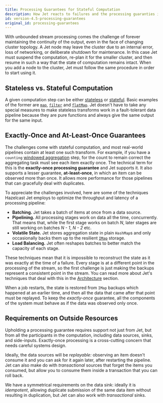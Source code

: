 ```yaml
---
title: Processing Guarantees for Stateful Computation
description: How Jet reacts to failures and the processing guaranties it can offer.
id: version-4.5-processing-guarantees
original_id: processing-guarantees
---
```


With unbounded stream processing comes the challenge of forever
maintaining the continuity of the output, even in the face of changing
cluster topology. A Jet node may leave the cluster due to an internal
error, loss of networking, or deliberate shutdown for maintenance. In
this case Jet must suspend the computation, re-plan it for the smaller
cluster, and then resume in such a way that the state of computation
remains intact. When you add a node to the cluster, Jet must follow the
same procedure in order to start using it.

## Stateless vs. Stateful Computation

A given computation step can be either
[stateless](../api/stateless-transforms.md) or
[stateful](../api/stateful-transforms.md). Basic
examples of the former are
[`map`](../api/stateless-transforms.md#map),
[`filter`](../api/stateless-transforms.md#filter) and
[`flatMap`](../api/stateless-transforms.md#flatmap). Jet doesn't have to
take any special measures to make stateless transforms work in a
fault-tolerant data pipeline because they are pure functions and always
give the same output for the same input.

## Exactly-Once and At-Least-Once Guarantees

The challenges come with stateful computation, and most real-world
pipelines contain at least one such transform. For example, if you have
a `counting` [windowed aggregation](../tutorials/windowing.md) step, for
the count to remain correct the aggregating task must see each item
exactly once. The technical term for this is the **exactly-once
processing guarantee** and Jet supports it. It also supports a lesser
guarantee, **at-least-once**, in which an item can be observed more than
once. It allows more performance for those pipelines that can gracefully
deal with duplicates.

To appreciate the challenges involved, here are some of the techniques
Hazelcast Jet employs to optimize the throughput and latency of a
processing pipeline:

- **Batching.** Jet takes a batch of items at once from a data source.
- **Pipelining.** All processing stages work on data all the time,
  concurrently. That means that, while the first stage works on batch
  *N*, later stages are still working on batches *N - 1*, *N - 2* etc.
- **Volatile State.** Jet stores aggregation state in plain `HashMap`s
  and only occasionally backs them up to the resilient
  [`IMap`](/javadoc/4.5/com/hazelcast/map/IMap.html)
  storage.
- **Load Balancing.** Jet often reshapes batches to better match the
  capacity of each stage.

These techniques mean that it is impossible to reconstruct the state as
it was exactly at the time of a failure. Every stage is at a different
point in the processing of the stream, so the first challenge is just
making the backups represent a consistent point in the stream. You can
read more about Jet's techniques that deal with this in the
[Architecture](/docs/architecture/fault-tolerance) section.

When a job restarts, the state is restored from `IMap` backups which
happened at an earlier time, and then all the data that came after that
point must be replayed. To keep the *exactly-once* guarantee, all the
components of the system must behave as if the data was observed only
once.

## Requirements on Outside Resources

Upholding a processing guarantee requires support not just from Jet, but
from all the participants in the computation, including data sources,
sinks, and side-inputs. Exactly-once processing is a cross-cutting
concern that needs careful systems design.

Ideally, the data sources will be *replayable:* observing an item
doesn't consume it and you can ask for it again later, after restarting
the pipeline. Jet can also make do with *transactional* sources that
forget the items you consumed, but allow you to consume them inside a
transaction that you can roll back.

We have a symmetrical requirements on the data sink: ideally it is
*idempotent*, allowing duplicate submission of the same data item
without resulting in duplication, but Jet can also work with
*transactional* sinks.
